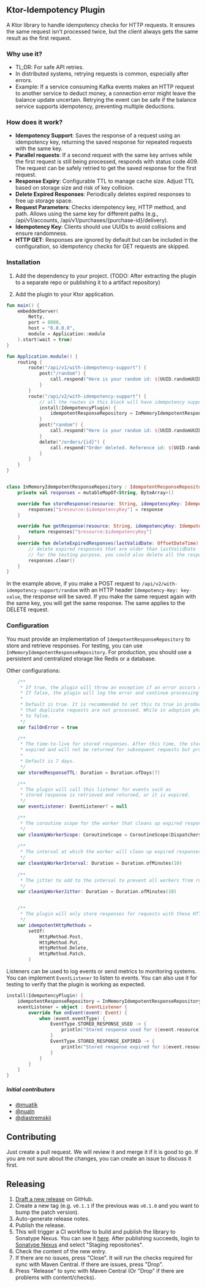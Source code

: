 ## Ktor-Idempotency Plugin

A Ktor library to handle idempotency checks for HTTP requests. It ensures the same request isn’t processed twice, but the client always gets the same result as the first request.

### Why use it?
* TL;DR: For safe API retries.
* In distributed systems, retrying requests is common, especially after errors.
* Example: If a service consuming Kafka events makes an HTTP request to another service to deduct money, a connection error might leave the balance update uncertain. Retrying the event can be safe if the balance service supports idempotency, preventing multiple deductions.


### How does it work?
* **Idempotency Support**: Saves the response of a request using an idempotency key, returning the saved response for repeated requests with the same key.
* **Parallel requests**: If a second request with the same key arrives while the first request is still being processed, responds with status code 409. The request can be safely retried to get the saved response for the first request.
* **Response Expiry**: Configurable TTL to manage cache size. Adjust TTL based on storage size and risk of key collision.
* **Delete Expired Responses**: Periodically deletes expired responses to free up storage space.
* **Request Parameters**: Checks idempotency key, HTTP method, and path. Allows using the same key for different paths (e.g., /api/v1/accounts, /api/v1/purchases/{purchase-id}/delivery).
* **Idempotency Key**: Clients should use UUIDs to avoid collisions and ensure randomness.
* **HTTP GET**: Responses are ignored by default but can be included in the configuration, so idempotency checks for GET requests are skipped.


### Installation


1. Add the dependency to your project. (TODO: After extracting the plugin to a separate repo or publishing it to a artifact repository)


2. Add the plugin to your Ktor application.

```Kotlin
fun main() {
    embeddedServer(
        Netty,
        port = 8080,
        host = "0.0.0.0",
        module = Application::module
    ).start(wait = true)
}

fun Application.module() {
    routing {
        route("/api/v1/with-idempotency-support") {
            post("/random") {
                call.respond("Here is your random id: ${UUID.randomUUID()}")
            }
        }
        route("/api/v2/with-idempotency-support") {
            // all the routes in this block will have idempotency support
            install(IdempotencyPlugin) {
                idempotentResponseRepository = InMemoryIdempotentResponseRepository()
            }
            post("random") {
                call.respond("Here is your random id: ${UUID.randomUUID()}")
            }
            delete("/orders/{id}") {
                call.respond("Order deleted. Reference id: ${UUID.randomUUID()}")
            }
        }
    }
}


class InMemoryIdempotentResponseRepository : IdempotentResponseRepository {
    private val responses = mutableMapOf<String, ByteArray>()

    override fun storeResponse(resource: String, idempotencyKey: IdempotencyKey, response: ByteArray) {
        responses["$resource:$idempotencyKey"] = response
    }

    override fun getResponse(resource: String, idempotencyKey: IdempotencyKey): ByteArray? {
        return responses["$resource:$idempotencyKey"]
    }
    override fun deleteExpiredResponses(lastValidDate: OffsetDateTime) {
        // delete expired responses that are older than lastValidDate
        // for the testing purpose, you could also delete all the responses
        responses.clear()
    }
}

```

In the example above, if you make a POST request to `/api/v2/with-idempotency-support/random` with an HTTP header `Idempotency-Key: key-value`, the response will be saved. If you make the same request again with the same key, you will get the same response. The same applies to the DELETE request.


### Configuration
You must provide an implementation of `IdempotentResponseRepository` to store and retrieve responses. For testing, you can use `InMemoryIdempotentResponseRepository`. For production, you should use a persistent and centralized storage like Redis or a database.

Other configurations:
```Kotlin
    /**
     * If true, the plugin will throw an exception if an error occurs during the processing of the request.
     * If false, the plugin will log the error and continue processing the request.
     *
     * Default is true. It is recommended to set this to true in production environments to ensure
     * that duplicate requests are not processed. While in adoption phase, it is recommended to set this
     * to false.
     */
    var failOnError = true

    /**
     * The time-to-live for stored responses. After this time, the stored response will be considered
     * expired and will not be returned for subsequent requests but processed as a normal request.
     *
     * Default is 7 days.
     */
    var storedResponseTTL: Duration = Duration.ofDays(7)

    /**
     * The plugin will call this listener for events such as
     * stored response is retrieved and returned, or it is expired.
     */
    var eventListener: EventListener? = null

    /**
     * The coroutine scope for the worker that cleans up expired responses.
     */
    var cleanUpWorkerScope: CoroutineScope = CoroutineScope(Dispatchers.IO + CoroutineName("idempotencyCleanUpExpiredResponses"))
    
    /**
     * The interval at which the worker will clean up expired responses.
     */
    var cleanUpWorkerInterval: Duration = Duration.ofMinutes(10)
    
    /**
     * The jitter to add to the interval to prevent all workers from running at the same time.
     */
    var cleanUpWorkerJitter: Duration = Duration.ofMinutes(10)


    /**
     * The plugin will only store responses for requests with these HTTP methods.
     */
    var idempotentHttpMethods =
        setOf(
            HttpMethod.Post,
            HttpMethod.Put,
            HttpMethod.Delete,
            HttpMethod.Patch,
        )
```

Listeners can be used to log events or send metrics to monitoring systems. You can implement `EventListener` to listen to events.
You can also use it for testing to verify that the plugin is working as expected.

```Kotlin
install(IdempotencyPlugin) {
    idempotentResponseRepository = InMemoryIdempotentResponseRepository()
    eventListener = object : EventListener {
        override fun onEvent(event: Event) {
            when (event.eventType) {
                EventType.STORED_RESPONSE_USED -> {
                    println("Stored response used for ${event.resource}:${event.idempotencyKey}")
                }
                EventType.STORED_RESPONSE_EXPIRED -> {
                    println("Stored response expired for ${event.resource}:${event.idempotencyKey}")
                }
            }
        }
    }
}
```

##### Initial contributors
* [@muatik](https://github.com/muatik)
* [@nualn](https://github.com/nualn)
* [@diastremskii](https://github.com/diastremskii)

## Contributing
Just create a pull request. We will review it and merge it if it is good to go. If you are not sure about the changes, you can create an issue to discuss it first.

## Releasing

1. [Draft a new release](https://github.com/woltapp/ktor-idempotency/releases/new) on GitHub.
2. Create a new tag (e.g. `v0.1.1` if the previous was `v0.1.0` and you want to bump the patch version).
3. Auto-generate release notes.
4. Publish the release.
5. This will trigger a CI workflow to build and publish the library to Sonatype Nexus. You can see it [here](https://github.com/woltapp/ktor-idempotency/actions). After publishing succeeds, login to [Sonatype Nexus](https://oss.sonatype.org/) and select "Staging repositories".
6. Check the content of the new entry.
7. If there are no issues, press "Close". It will run the checks required for sync with Maven Central. If there are issues, press "Drop".
8. Press "Release" to sync with Maven Central (Or "Drop" if there are problems with content/checks).
